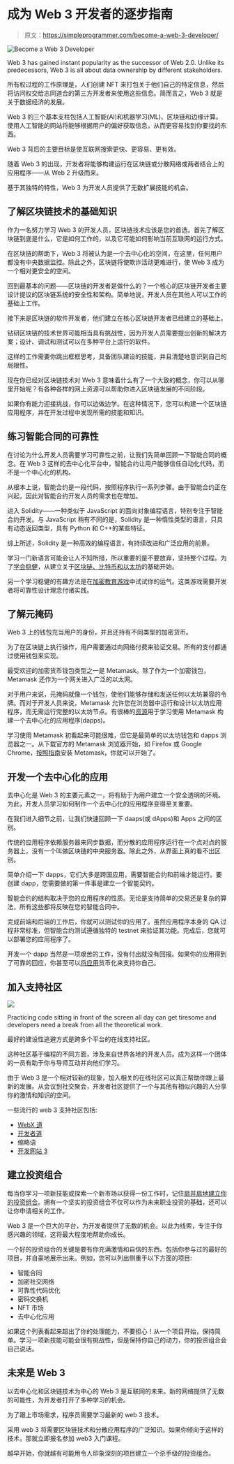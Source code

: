 # 成为 Web 3 开发者的逐步指南

> 原文：<https://simpleprogrammer.com/become-a-web-3-developer/>

![Become a Web 3 Developer](img/bdea832c9d1a10311c37eef50fcd2d32.png)

Web 3 has gained instant popularity as the successor of Web 2.0\. Unlike its predecessors, Web 3 is all about data ownership by different stakeholders.

所有权过程的工作原理是，人们创建 NFT 来打包关于他们自己的特定信息，然后将访问权交给志同道合的第三方开发者来使用这些信息。简而言之，Web 3 就是关于数据经济的发展。

Web 3 的三个基本支柱包括人工智能(AI)和机器学习(ML)、区块链和边缘计算。使用人工智能的网站将能够根据用户的偏好获取信息，从而更容易找到你要找的东西。

Web 3 背后的主要目标是使互联网搜索更快、更容易、更有效。

随着 Web 3 的出现，开发者将能够构建运行在区块链或分散网络或两者结合上的应用程序——从 Web 2 升级而来。

基于其独特的特性，Web 3 为开发人员提供了无数扩展技能的机会。

## 了解区块链技术的基础知识

作为一名努力学习 Web 3 的开发人员，区块链技术应该是您的首选。首先了解区块链到底是什么，它是如何工作的，以及它可能如何影响当前互联网的运行方式。

在区块链的帮助下，Web 3 将被认为是一个去中心化的空间，在这里，任何用户都没有中央数据监控。除此之外，区块链将使欺诈活动更难进行，使 Web 3 成为一个相对更安全的空间。

回到最基本的问题——区块链的开发者是做什么的？一个核心的区块链开发者主要设计提议的区块链系统的安全性和架构。简单地说，开发人员在其他人可以工作的基础上工作。

接下来是区块链的软件开发者，他们建立在核心区块链开发者已经建立的基础上。

钻研区块链的技术世界可能相当具有挑战性，因为开发人员需要提出创新的解决方案；设计、调试和测试可以在多种平台上运行的软件。

这样的工作需要你跳出框框思考，具备团队建设的技能，并且清楚地意识到自己的局限性。

现在你已经对区块链技术对 Web 3 意味着什么有了一个大致的概念，你可以从哪里开始呢？有各种各样的网上资源可以帮助你进入区块链发展的不同阶段。

如果你有能力迎接挑战，你可以边做边学。在这种情况下，您可以构建一个区块链应用程序，并在开发过程中发现所需的技能和知识。

## 练习智能合同的可靠性

在讨论为什么开发人员需要学习可靠性之前，让我们先简单回顾一下智能合同的概念。在 Web 3 这样的去中心化平台中，智能合约让用户能够信任自动化代码，而不是一个中心化的机构。

从根本上说，智能合约是一段代码，按照程序执行一系列步骤。由于智能合约正在兴起，因此对智能合约开发人员的需求也在增加。

进入 Solidity——一种类似于 JavaScript 的面向对象编程语言，特别专注于智能合约开发。与 JavaScript 稍有不同的是，Solidity 是一种惰性类型的语言，只具有动态返回类型，具有 Python 和 C++的某些特征。

综上所述，Solidity 是一种高效的编程语言，有持续改进和广泛应用的前景。

学习一门新语言可能会让人不知所措，所以重要的是不要放弃，坚持整个过程。为了[学会稳健](https://www.amazon.com/Solidity-Smart-Contracts-Ethereum-Blockchain-ebook/dp/B07NJ96D9G)，从建立关于[区块链、比特币和以太坊](https://www.udemy.com/course/blockchain-developer/)的基础开始。

另一个学习稳健的有趣方法是在[加密教育游戏](https://coinmarketcap.com/alexandria/article/how-to-learn-solidity-for-beginners)中试试你的运气。这类游戏需要开发者将可靠性设计理念付诸实践。

## 了解元掩码

Web 3 上的钱包充当用户的身份，并且还持有不同类型的加密货币。

为了在区块链上执行操作，用户需要通过向网络付费来验证交易。所有的支付都通过使用钱包来实现。

最受欢迎的加密货币钱包类型之一是 Metamask。除了作为一个加密钱包，Metamask 还作为一个网关进入广泛的以太网。

对于用户来说，元掩码就像一个钱包，使他们能够存储和发送任何以太坊兼容的令牌。而对于开发人员来说，Metamask 允许您在浏览器中运行和设计以太坊应用程序，而无需运行完整的以太坊节点。有很棒的[资源](https://www.youtube.com/watch?v=9kdVAeZ7knk)用于学习使用 Metamask 构建一个去中心化的应用程序(dapps)。

学习使用 Metamask 初看起来可能很难，但它是最简单的以太坊钱包和 dapps 浏览器之一。从下载官方的 Metamask 浏览器开始，如 Firefox 或 Google Chrome，[按照指南](https://decrypt.co/resources/metamask)安装 Metamask，你就可以开始了。

## 开发一个去中心化的应用

去中心化是 Web 3 的主要元素之一，将有助于为用户建立一个安全透明的环境。为此，开发人员学习如何制作一个去中心化的应用程序变得至关重要。

在我们进入细节之前，让我们快速回顾一下 daaps(或 dApps)和 Apps 之间的区别。

传统的应用程序依赖服务器来同步数据，而分散的应用程序运行在一个点对点的服务器上，没有一个叫做区块链的中央服务器。除此之外，从界面上真的看不出区别。

简单介绍一下 dapps，它们大多是跨国应用，需要智能合约和前端才能运行。要创建 dapp，您需要做的第一件事是建立一个智能契约。

智能合约的结构取决于您的应用程序的性质。无论是支持简单的交易还是复杂的算法，所有这些都将反映在您的智能合同中。

完成前端和后端的工作后，你就可以测试你的应用了。虽然应用程序本身的 QA 过程非常标准，但智能合约测试遵循独特的 testnet 来验证其功能。完成后，您就可以部署您的应用程序了。

开发一个 dapp 当然是一项艰苦的工作，没有付出就没有回报。如果你的应用得到了可靠的回应，你甚至可以[将应用](https://opengeekslab.com/blog/dapp-development/#How_to_Monetize_Your_DApps)货币化来支持你自己。

## 加入支持社区

![](img/26a5256ec7a8fd430a727b56f4626923.png)

Practicing code sitting in front of the screen all day can get tiresome and developers need a break from all the theoretical work.

最好的建设性逃避方式是跨多个平台的在线支持社区。

这种社区基于编程的不同方面，涉及来自世界各地的开发人员。成为这样一个团体的一员有助于你与导师互动并向他们学习。

由于 Web 3 是一个相对较新的现象，加入相关的在线社区可以真正帮助你跟上最新的发展。从会议到社交聚会，开发者社区提供了一个与其他有相似兴趣的人分享你的激情和知识的空间。

一些流行的 web 3 支持社区包括:

*   [WebX 道](https://twitter.com/WebXDAO)
*   [开发者道](https://twitter.com/WebXDAO)
*   缩略语
*   [开发网站 3](https://dev.to/t/web3)

## 建立投资组合

每当你学习一项新技能或探索一个新市场以获得一份工作时，记住[肩并肩地建立你的投资组合](https://simpleprogrammer.com/how-to-build-a-portfolo/)。拥有一个坚实的投资组合不仅可以作为未来职业投资的基础，还可以让你申请相关的工作。

Web 3 是一个巨大的平台，为开发者提供了无数的机会。以此为线索，专注于你感兴趣的领域，这将最大程度地帮助你成长。

一个好的投资组合的关键是要有你充满激情和自信的东西。包括你参与过的最好的项目，并自豪地展示出来。例如，您可以列出侧重于以下方面的项目:

*   智能合同
*   加密社交网络
*   可靠性代码优化
*   密码交换机
*   NFT 市场
*   去中心化应用

如果这个列表看起来超出了你的处理能力，不要担心！从一个项目开始，保持简单。学习一项新技能可能会很有挑战性，但是保持你自己的动力，你的投资组合会自己说话。

## 未来是 Web 3

以去中心化和区块链技术为中心的 Web 3 是互联网的未来。新的网络提供了无数的可能性，为开发者打开了多种学习的机会。

为了跟上市场需求，程序员需要学习最新的 web 3 技术。

采用 web 3 将需要区块链技术和分散应用程序的广泛知识。如果你倾向于这样的技术，那就立即报名参加 web3 入门课程。

越早开始，你就越有可能用令人印象深刻的项目建立一个杀手级的投资组合。